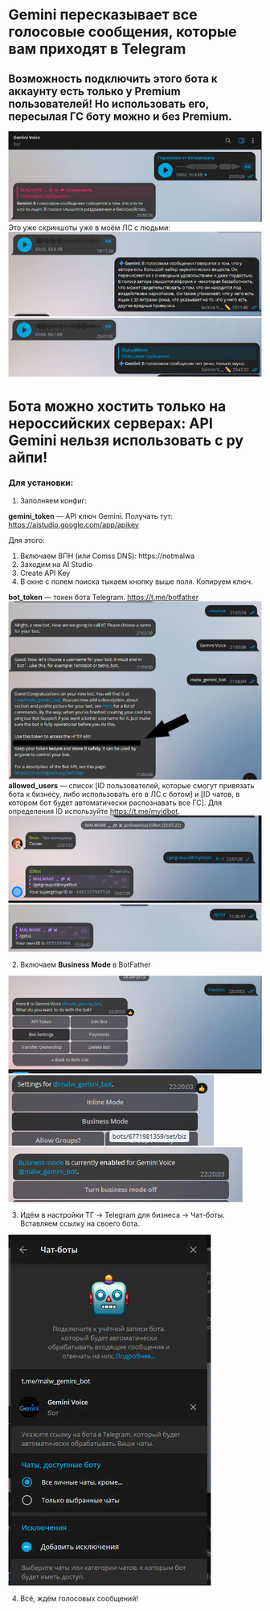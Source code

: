 # Gemini пересказывает все голосовые сообщения, которые вам приходят​ в Telegram
## Возможность подключить этого бота к аккаунту есть только у Premium пользователей! Но использовать его, пересылая ГС боту можно и без Premium.
![1](image.png)
Это уже скриншоты уже в моём ЛС с людьми:
![2](image-1.png)
![3](image-2.png)
# Бота можно хостить только на нероссийских серверах: API Gemini нельзя использовать с ру айпи!
### Для установки:
1. Заполняем конфиг:

**gemini_token** — API ключ Gemini. Получать тут: https://aistudio.google.com/app/apikey

Для этого:
1. Включаем ВПН (или Comss DNS): https://notmalwa
2. Заходим на AI Studio
3. Create API Key
4. В окне с полем поиска тыкаем кнопку выше поля. Копируем ключ.

**bot_token** — токен бота Telegram. https://t.me/botfather
![4](image-3.png)
**allowed_users** — список [ID пользователей, которые смогут привязать бота к бизнесу, либо использовать его в ЛС с ботом] и [ID чатов, в котором бот будет автоматически распознавать все ГС]. Для определения ID используйте https://t.me/myidbot.
![5](image-4.png)
![6](image-5.png)

2. Включаем **Business Mode** в BotFather

![7](image-6.png)
![8](image-7.png)
![9](image-8.png)

3. Идём в настройки ТГ -> Telegram для бизнеса -> Чат-боты. Вставляем ссылку на своего бота.

![10](image-9.png)

4. Всё, ждём голосовых сообщений!